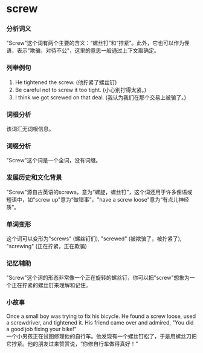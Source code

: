 # screw

### 分析词义

  

"Screw"这个词有两个主要的含义：“螺丝钉”和“拧紧”。此外，它也可以作为俚语，表示"欺骗，对待不公"，这里的意思一般通过上下文取确定。

  

### 列举例句

  

1.  He tightened the screw. (他拧紧了螺丝钉)
2.  Be careful not to screw it too tight. (小心别拧得太紧。)
3.  I think we got screwed on that deal. (我认为我们在那个交易上被骗了。)

  

### 词根分析

  

该词汇无词根信息。

  

### 词缀分析

  

"Screw"这个词是一个全词，没有词缀。

  

### 发展历史和文化背景

  

"Screw"源自古英语的screwa，意为“螺旋，螺丝钉”，这个词还用于许多俚语或短语中，如"screw up"意为“做错事”，"have a screw loose"意为“有点儿神经质”。

  

### 单词变形

  

这个词可以变形为"screws" (螺丝钉们), "screwed" (被欺骗了，被拧紧了), "screwing" (正在拧紧，正在欺骗)

  

### 记忆辅助

  

"Screw"这个词的形态非常像一个正在旋转的螺丝钉，你可以把"screw"想象为一个正在拧紧的螺丝钉来理解和记住。

  

### 小故事

  

Once a small boy was trying to fix his bicycle. He found a screw loose, used a screwdriver, and tightened it. His friend came over and admired, "You did a good job fixing your bike!"  
一个小男孩正在试图修理他的自行车。他发现有一个螺丝钉松了，于是用螺丝刀把它拧紧。他的朋友过来赞赏说，“你修自行车做得真好！”
